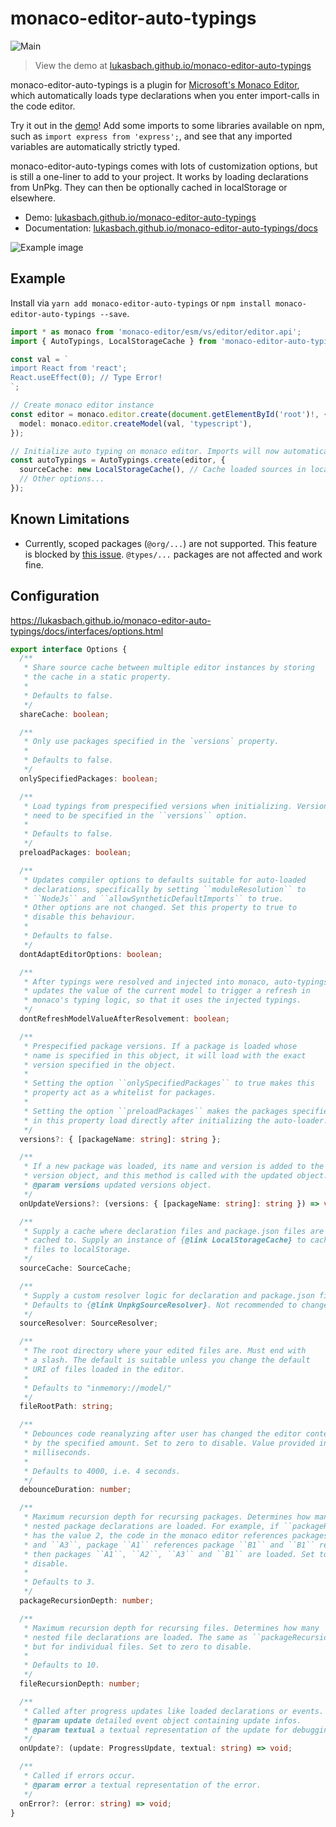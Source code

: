 # monaco-editor-auto-typings

![Main](https://github.com/lukasbach/monaco-editor-auto-typings/workflows/Main/badge.svg)

> View the demo at [lukasbach.github.io/monaco-editor-auto-typings](https://lukasbach.github.io/monaco-editor-auto-typings/)

monaco-editor-auto-typings is a plugin for [Microsoft's Monaco Editor](https://microsoft.github.io/monaco-editor/),
which automatically loads type declarations when you enter import-calls in the code editor.

Try it out in the [demo](https://lukasbach.github.io/monaco-editor-auto-typings/)! Add some imports to some
libraries available on npm, such as `import express from 'express';`, and see that any imported variables
are automatically strictly typed.

monaco-editor-auto-typings comes with lots of customization options, but is still a one-liner to
add to your project. It works by loading declarations from UnPkg. They can then be optionally
cached in localStorage or elsewhere.

- Demo: [lukasbach.github.io/monaco-editor-auto-typings](https://lukasbach.github.io/monaco-editor-auto-typings/)
- Documentation: [lukasbach.github.io/monaco-editor-auto-typings/docs](https://lukasbach.github.io/monaco-editor-auto-typings/docs/)

![Example image](https://raw.githubusercontent.com/lukasbach/monaco-editor-auto-typings/HEAD/screenshot.png)

## Example

Install via `yarn add monaco-editor-auto-typings` or `npm install monaco-editor-auto-typings --save`.

```typescript
import * as monaco from 'monaco-editor/esm/vs/editor/editor.api';
import { AutoTypings, LocalStorageCache } from 'monaco-editor-auto-typings';

const val = `
import React from 'react';
React.useEffect(0); // Type Error!
`;

// Create monaco editor instance
const editor = monaco.editor.create(document.getElementById('root')!, {
  model: monaco.editor.createModel(val, 'typescript'),
});

// Initialize auto typing on monaco editor. Imports will now automatically be typed!
const autoTypings = AutoTypings.create(editor, {
  sourceCache: new LocalStorageCache(), // Cache loaded sources in localStorage. May be omitted
  // Other options...
});
```

## Known Limitations

- Currently, scoped packages (`@org/...`) are not supported. This feature is blocked by
  [this issue](https://github.com/microsoft/monaco-editor/issues/2295). `@types/...` packages
  are not affected and work fine.

## Configuration

https://lukasbach.github.io/monaco-editor-auto-typings/docs/interfaces/options.html

```typescript
export interface Options {
  /**
   * Share source cache between multiple editor instances by storing
   * the cache in a static property.
   *
   * Defaults to false.
   */
  shareCache: boolean;

  /**
   * Only use packages specified in the `versions` property.
   *
   * Defaults to false.
   */
  onlySpecifiedPackages: boolean;

  /**
   * Load typings from prespecified versions when initializing. Versions
   * need to be specified in the ``versions`` option.
   *
   * Defaults to false.
   */
  preloadPackages: boolean;

  /**
   * Updates compiler options to defaults suitable for auto-loaded
   * declarations, specifically by setting ``moduleResolution`` to
   * ``NodeJs`` and ``allowSyntheticDefaultImports`` to true.
   * Other options are not changed. Set this property to true to
   * disable this behaviour.
   *
   * Defaults to false.
   */
  dontAdaptEditorOptions: boolean;

  /**
   * After typings were resolved and injected into monaco, auto-typings
   * updates the value of the current model to trigger a refresh in
   * monaco's typing logic, so that it uses the injected typings.
   */
  dontRefreshModelValueAfterResolvement: boolean;

  /**
   * Prespecified package versions. If a package is loaded whose
   * name is specified in this object, it will load with the exact
   * version specified in the object.
   *
   * Setting the option ``onlySpecifiedPackages`` to true makes this
   * property act as a whitelist for packages.
   *
   * Setting the option ``preloadPackages`` makes the packages specified
   * in this property load directly after initializing the auto-loader.
   */
  versions?: { [packageName: string]: string };

  /**
   * If a new package was loaded, its name and version is added to the
   * version object, and this method is called with the updated object.
   * @param versions updated versions object.
   */
  onUpdateVersions?: (versions: { [packageName: string]: string }) => void;

  /**
   * Supply a cache where declaration files and package.json files are
   * cached to. Supply an instance of {@link LocalStorageCache} to cache
   * files to localStorage.
   */
  sourceCache: SourceCache;

  /**
   * Supply a custom resolver logic for declaration and package.json files.
   * Defaults to {@link UnpkgSourceResolver}. Not recommended to change.
   */
  sourceResolver: SourceResolver;

  /**
   * The root directory where your edited files are. Must end with
   * a slash. The default is suitable unless you change the default
   * URI of files loaded in the editor.
   *
   * Defaults to "inmemory://model/"
   */
  fileRootPath: string;

  /**
   * Debounces code reanalyzing after user has changed the editor contents
   * by the specified amount. Set to zero to disable. Value provided in
   * milliseconds.
   *
   * Defaults to 4000, i.e. 4 seconds.
   */
  debounceDuration: number;

  /**
   * Maximum recursion depth for recursing packages. Determines how many
   * nested package declarations are loaded. For example, if ``packageRecursionDepth``
   * has the value 2, the code in the monaco editor references packages ``A1``, ``A2``
   * and ``A3``, package ``A1`` references package ``B1`` and ``B1`` references ``C1``,
   * then packages ``A1``, ``A2``, ``A3`` and ``B1`` are loaded. Set to zero to
   * disable.
   *
   * Defaults to 3.
   */
  packageRecursionDepth: number;

  /**
   * Maximum recursion depth for recursing files. Determines how many
   * nested file declarations are loaded. The same as ``packageRecursionDepth``,
   * but for individual files. Set to zero to disable.
   *
   * Defaults to 10.
   */
  fileRecursionDepth: number;

  /**
   * Called after progress updates like loaded declarations or events.
   * @param update detailed event object containing update infos.
   * @param textual a textual representation of the update for debugging.
   */
  onUpdate?: (update: ProgressUpdate, textual: string) => void;

  /**
   * Called if errors occur.
   * @param error a textual representation of the error.
   */
  onError?: (error: string) => void;
}
```
